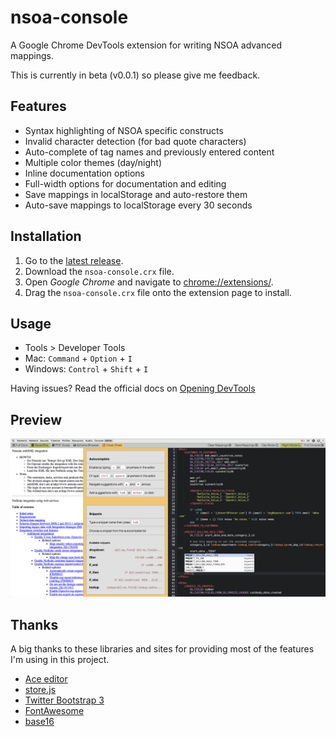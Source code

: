 nsoa-console
============

A Google Chrome DevTools extension for writing NSOA advanced mappings.

This is currently in beta (v0.0.1) so please give me feedback.

Features
--------

* Syntax highlighting of NSOA specific constructs
* Invalid character detection (for bad quote characters)
* Auto-complete of tag names and previously entered content
* Multiple color themes (day/night)
* Inline documentation options
* Full-width options for documentation and editing
* Save mappings in localStorage and auto-restore them
* Auto-save mappings to localStorage every 30 seconds

Installation
------------

1. Go to the [latest release](https://github.com/23maverick23/nsoa-console/releases).
2. Download the `nsoa-console.crx` file.
3. Open _Google Chrome_ and navigate to [chrome://extensions/](chrome://extensions/).
4. Drag the `nsoa-console.crx` file onto the extension page to install.

Usage
-----

* Tools > Developer Tools
* Mac: `Command` + `Option` + `I`
* Windows: `Control` + `Shift` + `I`

Having issues? Read the official docs on [Opening DevTools](https://developer.chrome.com/devtools/docs/shortcuts#opening-devtools)

Preview
-------

![nsoa_console.png](https://github.com/23maverick23/nsoa-console/raw/master/nsoa_console.png "NSOA Console")

Thanks
------

A big thanks to these libraries and sites for providing most of the features I'm using in this project.

* [Ace editor](http://ace.c9.io/)
* [store.js](https://github.com/marcuswestin/store.js/)
* [Twitter Bootstrap 3](http://getbootstrap.com/)
* [FontAwesome](http://fortawesome.github.io/Font-Awesome/)
* [base16](http://chriskempson.github.io/base16/)